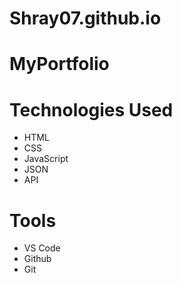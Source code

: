 # Shray07.github.io

# MyPortfolio


# Technologies Used
* HTML
* CSS
* JavaScript
* JSON
* API

# Tools
* VS Code
* Github
* Git

